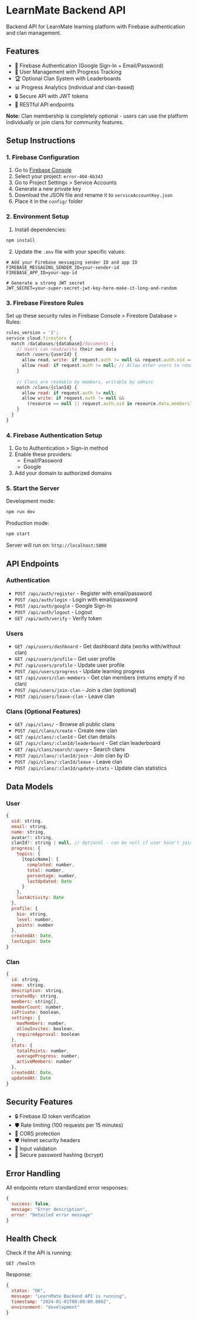 # LearnMate Backend API

Backend API for LearnMate learning platform with Firebase authentication and clan management.

## Features

- 🔐 Firebase Authentication (Google Sign-In + Email/Password)
- 👥 User Management with Progress Tracking
- 🏆 Optional Clan System with Leaderboards
- 📊 Progress Analytics (individual and clan-based)
- 🔒 Secure API with JWT tokens
- 🚀 RESTful API endpoints

**Note:** Clan membership is completely optional - users can use the platform individually or join clans for community features.

## Setup Instructions

### 1. Firebase Configuration

1. Go to [Firebase Console](https://console.firebase.google.com/)
2. Select your project: `error-404-6b343`
3. Go to Project Settings > Service Accounts
4. Generate a new private key
5. Download the JSON file and rename it to `serviceAccountKey.json`
6. Place it in the `config/` folder

### 2. Environment Setup

1. Install dependencies:
```bash
npm install
```

2. Update the `.env` file with your specific values:
```env
# Add your Firebase messaging sender ID and app ID
FIREBASE_MESSAGING_SENDER_ID=your-sender-id
FIREBASE_APP_ID=your-app-id

# Generate a strong JWT secret
JWT_SECRET=your-super-secret-jwt-key-here-make-it-long-and-random
```

### 3. Firebase Firestore Rules

Set up these security rules in Firebase Console > Firestore Database > Rules:

```javascript
rules_version = '2';
service cloud.firestore {
  match /databases/{database}/documents {
    // Users can read/write their own data
    match /users/{userId} {
      allow read, write: if request.auth != null && request.auth.uid == userId;
      allow read: if request.auth != null; // Allow other users to read basic info
    }
    
    // Clans are readable by members, writable by admins
    match /clans/{clanId} {
      allow read: if request.auth != null;
      allow write: if request.auth != null && 
        (resource == null || request.auth.uid in resource.data.members);
    }
  }
}
```

### 4. Firebase Authentication Setup

1. Go to Authentication > Sign-in method
2. Enable these providers:
   - Email/Password
   - Google
3. Add your domain to authorized domains

### 5. Start the Server

Development mode:
```bash
npm run dev
```

Production mode:
```bash
npm start
```

Server will run on: `http://localhost:5000`

## API Endpoints

### Authentication
- `POST /api/auth/register` - Register with email/password
- `POST /api/auth/login` - Login with email/password
- `POST /api/auth/google` - Google Sign-In
- `POST /api/auth/logout` - Logout
- `GET /api/auth/verify` - Verify token

### Users
- `GET /api/users/dashboard` - Get dashboard data (works with/without clan)
- `GET /api/users/profile` - Get user profile
- `PUT /api/users/profile` - Update user profile
- `POST /api/users/progress` - Update learning progress
- `GET /api/users/clan-members` - Get clan members (returns empty if no clan)
- `POST /api/users/join-clan` - Join a clan (optional)
- `POST /api/users/leave-clan` - Leave clan

### Clans (Optional Features)
- `GET /api/clans/` - Browse all public clans
- `POST /api/clans/create` - Create new clan
- `GET /api/clans/:clanId` - Get clan details
- `GET /api/clans/:clanId/leaderboard` - Get clan leaderboard
- `GET /api/clans/search/:query` - Search clans
- `POST /api/clans/:clanId/join` - Join clan by ID
- `POST /api/clans/:clanId/leave` - Leave clan
- `POST /api/clans/:clanId/update-stats` - Update clan statistics

## Data Models

### User
```javascript
{
  uid: string,
  email: string,
  name: string,
  avatar?: string,
  clanId?: string | null, // Optional - can be null if user hasn't joined a clan
  progress: {
    topics: {
      [topicName]: {
        completed: number,
        total: number,
        percentage: number,
        lastUpdated: Date
      }
    },
    lastActivity: Date
  },
  profile: {
    bio: string,
    level: number,
    points: number
  },
  createdAt: Date,
  lastLogin: Date
}
```

### Clan
```javascript
{
  id: string,
  name: string,
  description: string,
  createdBy: string,
  members: string[],
  memberCount: number,
  isPrivate: boolean,
  settings: {
    maxMembers: number,
    allowInvites: boolean,
    requireApproval: boolean
  },
  stats: {
    totalPoints: number,
    averageProgress: number,
    activeMembers: number
  },
  createdAt: Date,
  updatedAt: Date
}
```

## Security Features

- 🔒 Firebase ID token verification
- 🛡️ Rate limiting (100 requests per 15 minutes)
- 🔐 CORS protection
- 🛡️ Helmet security headers
- 🚫 Input validation
- 🔑 Secure password hashing (bcrypt)

## Error Handling

All endpoints return standardized error responses:
```javascript
{
  success: false,
  message: "Error description",
  error: "Detailed error message"
}
```

## Health Check

Check if the API is running:
```
GET /health
```

Response:
```javascript
{
  status: "OK",
  message: "LearnMate Backend API is running",
  timestamp: "2024-01-01T00:00:00.000Z",
  environment: "development"
}
```

